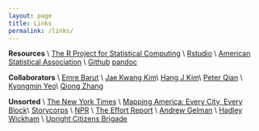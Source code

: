 ```yaml
---
layout: page
title: Links
permalink: /links/
---
```


__Resources__ \\
[The R Project for Statistical Computing](https://www.r-project.org) \\
[Rstudio](https://www.rstudio.com) \\
[American Statistical Association](http://www.amstat.org) \\
[Github](https://github.com/ydhwang) 
[pandoc](http://pandoc.org/)

__Collaborators__ \\
[Emre Barut](http://home.gwu.edu/~barut/) \\
[Jae Kwang Kim](http://jkim.public.iastate.edu)\\
[Hang J Kim](http://www.artsci.uc.edu/departments/math/fac_staff.html?eid=kim3h4&thecomp=uceprof)\\
[Peter Qian](https://uq.wisc.edu) \\
[Kyongmin Yeo](http://www.dam.brown.edu/people/kyeo/)\\
[Qiong Zhang](https://sites.google.com/site/zhangqiongwisc/) 

__Unsorted__ \\
[The New York Times](https://www.nytimes.com) \\ 
[Mapping America: Every City, Every Block](http://www.nytimes.com/projects/census/2010/explorer.html?ref=nyregion)\\
[Storycorps](https://storycorps.org/) \\
[NPR](http://www.npr.org) \\
[The Effort Report](http://effortreport.libsyn.com) \\
[Andrew Gelman](http://andrewgelman.com) \\
[Hadley Wickham](http://hadley.nz/) \\
[Upright Citizens Brigade](https://ucbtheatre.com) 

